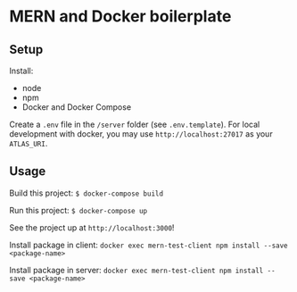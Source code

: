 # MERN and Docker boilerplate

## Setup

Install:
- node
- npm
- Docker and Docker Compose

Create a `.env` file in the `/server` folder (see `.env.template`). For local development with docker, you may use `http://localhost:27017` as your `ATLAS_URI`.

## Usage

Build this project:
`$ docker-compose build`

Run this project:
`$ docker-compose up`

See the project up at `http://localhost:3000`!

Install package in client: `docker exec mern-test-client npm install --save <package-name>`

Install package in server: `docker exec mern-test-client npm install --save <package-name>`
